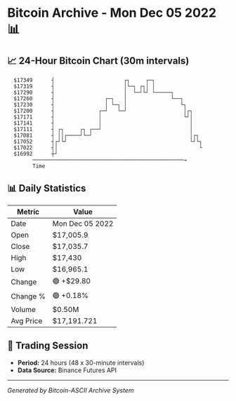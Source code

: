 # Bitcoin Archive - Mon Dec 05 2022 📊

## 📈 24-Hour Bitcoin Chart (30m intervals)

```
  $17349      ┤                      ┌┐     ┌─┐                
  $17319      ┤                      │└─┐ ┌┐│ │                
  $17290      ┤                      │  └─┘└┘ └─────┐          
  $17260      ┤                ┌─┐   │              └──┐       
  $17230      ┤                │ └─┐ │                 └┐      
  $17200      ┤              ┌─┘   └─┘                  │┌┐    
  $17171      ┤              │                          └┘│    
  $17141      ┤              │                            │    
  $17111      ┤ ┌┐     ┌┐ ┌──┘                            │    
  $17081      ┤ ││┌────┘└─┘                               │┌┐  
  $17052      ┤┌┘└┘                                       └┘└┐ 
  $17022      ┤│                                             └ 
  $16992      ┼┘                                               
        ────────────────────────────────────────────────→
        Time
```

## 📊 Daily Statistics

| Metric | Value |
|--------|-------|
| Date | Mon Dec 05 2022 |
| Open | $17,005.9 |
| Close | $17,035.7 |
| High | $17,430 |
| Low | $16,965.1 |
| Change | 🟢 +$29.80 |
| Change % | 🟢 +0.18% |
| Volume | $0.50M |
| Avg Price | $17,191.721 |

## 📅 Trading Session

- **Period:** 24 hours (48 x 30-minute intervals)
- **Data Source:** Binance Futures API

---
*Generated by Bitcoin-ASCII Archive System*
